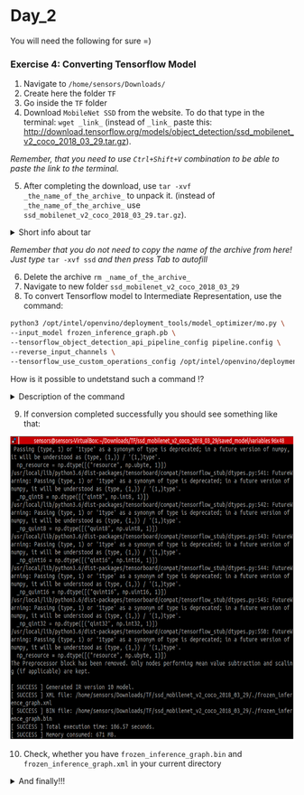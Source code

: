# Day_2
You will need the following for sure =)

### Exercise 4: Converting Tensorflow Model

1. Navigate to `/home/sensors/Downloads/`
2. Create here the folder `TF`
3. Go inside the `TF` folder
4. Download `MobileNet SSD` from the website. To do that type in the terminal: `wget _link_` (instead of `_link_` paste this: http://download.tensorflow.org/models/object_detection/ssd_mobilenet_v2_coco_2018_03_29.tar.gz). 

*Remember, that you need to use `Ctrl+Shift+V` combination to be able to paste the link to the terminal.*

5. After completing the download, use `tar -xvf _the_name_of_the_archive_` to unpack it. (instead of `_the_name_of_the_archive_` use `ssd_mobilenet_v2_coco_2018_03_29.tar.gz`). 

<details><summary>Short info about tar</summary>
<p>

`tar` is command for handling `**.tar.gz` file.

`x:` Extract a tar file.

`v:` Verbose output or show progress while extracting files.

`f:` Specify an archive or a tar filename.

</p>
</details>

*Remember that you do not need to copy the name of the archive from here! Just type* `tar -xvf ssd` *and then press Tab to autofill*

6. Delete the archive `rm _name_of_the_archive_`
7. Navigate to new folder `ssd_mobilenet_v2_coco_2018_03_29`
8. To convert Tensorflow model to Intermediate Representation, use the command: 

```bash
python3 /opt/intel/openvino/deployment_tools/model_optimizer/mo.py \
--input_model frozen_inference_graph.pb \
--tensorflow_object_detection_api_pipeline_config pipeline.config \
--reverse_input_channels \
--tensorflow_use_custom_operations_config /opt/intel/openvino/deployment_tools/model_optimizer/extensions/front/tf/ssd_v2_support.json
```

How is it possible to undetstand such a command :interrobang:

<details><summary>Description of the command</summary>
<p>

`/opt/intel/openvino/deployment_tools/model_optimizer/mo_tf.py` - the path of the model converter script

`--input_model frozen_inference_graph.pb` - option treats the input model file as a text protobuf format

`--tensorflow_object_detection_api_pipeline_config pipeline.config` - path to the pipeline configuration file used to generate model created with help of Object Detection API.

`--reverse_input_channels` - revert input channels from RGB to BGR due to the TensorFlow models being trained on RGB images, but the Inference Engine otherwise defaulting to BGR.

`--tensorflow_use_custom_operations_config /opt/intel/openvino/deployment_tools/model_optimizer/extensions/front/tf/ssd_v2_support.json` - use the configuration file with custom operation description. (which is also located in 

</p>
</details>

9. If conversion completed successfully you should see something like that: 

<img src="img/1.png" width = "720" height = "540" align = "middle">

10. Check, whether you have `frozen_inference_graph.bin` and `frozen_inference_graph.xml` in your current directory

<details><summary>And finally!!!</summary>
<p>

You have done it! You are amazing! :muscle: :muscle: 

</p>
</details>

